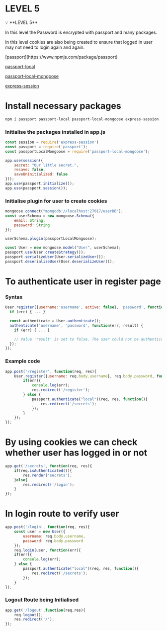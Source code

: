 # **LEVEL 5**

<aside>
💡 **LEVEL 5**

In this level the Password is encrypted with passport and many packages.

In this level cookies are also being created to ensure that logged in user may not need to login again and again.

</aside>
[passport](https://www.npmjs.com/package/passport)

[passport-local](https://www.npmjs.com/package/passport-local)

[passport-local-mongoose](https://www.npmjs.com/package/passport-local-mongoose)

[express-session](https://www.npmjs.com/package/express-session)

# Install necessary packages

```jsx
npm i passport passport-local passport-local-mongoose express-session
```

### Initialise the packages installed in app.js

```jsx
const session = require('express-session')
const passport = require('passport');
const passportLocalMongoose = require('passport-local-mongoose');
```

```jsx
app.use(session({
    secret: "Our little secret.",
    resave: false,
    saveUninitialized: false
}));
app.use(passport.initialize());
app.use(passport.session());
```

### Initialise plugin for user to create cookies

```jsx
mongoose.connect("mongodb://localhost:27017/userDB");
const userSchema = new mongoose.Schema({
    email: String,
    password: String
});

userSchema.plugin(passportLocalMongoose);

const User = new mongoose.model("User", userSchema);
passport.use(User.createStrategy());
passport.serializeUser(User.serializeUser());
passport.deserializeUser(User.deserializeUser());
```

# To authenticate user in register page

### Syntax

```jsx
User.register({username:'username', active: false}, 'password', function(err, user) {
  if (err) { ... }

  const authenticate = User.authenticate();
  authenticate('username', 'password', function(err, result) {
    if (err) { ... }

    // Value 'result' is set to false. The user could not be authenticated since the user is not active
  });
});
```

### Example code

```jsx
app.post('/register', function(req, res){
    User.register({username: req.body.username}, req.body.password, function(err, user){
        if(err){
            console.log(err);
            res.redirect('/register');
        } else {
            passport.authenticate("local")(req, res, function(){
                res.redirect('/secrets');
            });
        }
    });
});
```

# By using cookies we can check whether user has logged in or not

```jsx
app.get('/secrets', function(req, res){
    if(req.isAuthenticated()){
        res.render('secrets');
    }else{
        res.redirect('/login');
    }
});
```

# In login route to verify user

```jsx
app.post('/login', function(req, res){
    const user = new User({
        username: req.body.username,
        password: req.body.password
    });
    req.login(user, function(err){  
    if(err){
        console.log(err);
    } else {
        passport.authenticate("local")(req, res, function(){
            res.redirect('/secrets');
        });
    }
});
```

### Logout Route being Initialised
```jsx
app.get('/logout',function(req,res){
    req.logout();
    res.redirect('/');
});
```
